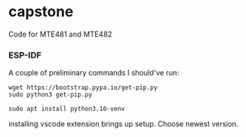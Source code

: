 # capstone
Code for MTE481 and MTE482


### ESP-IDF
A couple of preliminary commands I should've run:
```
wget https://bootstrap.pypa.io/get-pip.py
sudo python3 get-pip.py

sudo apt install python3.10-venv
```

installing vscode extension brings up setup. Choose newest version.
